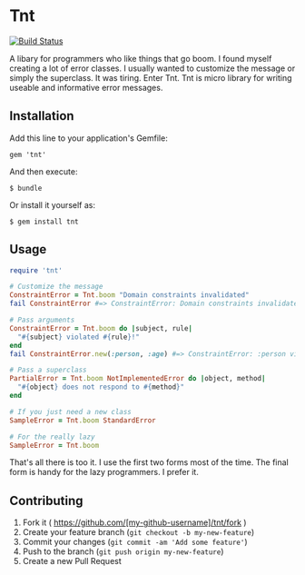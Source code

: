 # Tnt

[![Build Status](https://travis-ci.org/ahawkins/tnt.svg)](https://travis-ci.org/ahawkins/tnt)

A libary for programmers who like things that go boom. I found myself
creating a lot of error classes. I usually wanted to customize the
message or simply the superclass. It was tiring. Enter Tnt. Tnt is
micro library for writing useable and informative error messages.

## Installation

Add this line to your application's Gemfile:

    gem 'tnt'

And then execute:

    $ bundle

Or install it yourself as:

    $ gem install tnt

## Usage

```ruby
require 'tnt'

# Customize the message
ConstraintError = Tnt.boom "Domain constraints invalidated"
fail ConstraintError #=> ConstraintError: Domain constraints invalidated

# Pass arguments
ConstraintError = Tnt.boom do |subject, rule|
  "#{subject} violated #{rule}!"
end
fail ConstraintError.new(:person, :age) #=> ConstraintError: :person violated age!

# Pass a superclass
PartialError = Tnt.boom NotImplementedError do |object, method|
  "#{object} does not respond to #{method}"
end

# If you just need a new class
SampleError = Tnt.boom StandardError

# For the really lazy
SampleError = Tnt.boom
```

That's all there is too it. I use the first two forms most of the
time. The final form is handy for the lazy programmers. I prefer it.

## Contributing

1. Fork it ( https://github.com/[my-github-username]/tnt/fork )
2. Create your feature branch (`git checkout -b my-new-feature`)
3. Commit your changes (`git commit -am 'Add some feature'`)
4. Push to the branch (`git push origin my-new-feature`)
5. Create a new Pull Request
